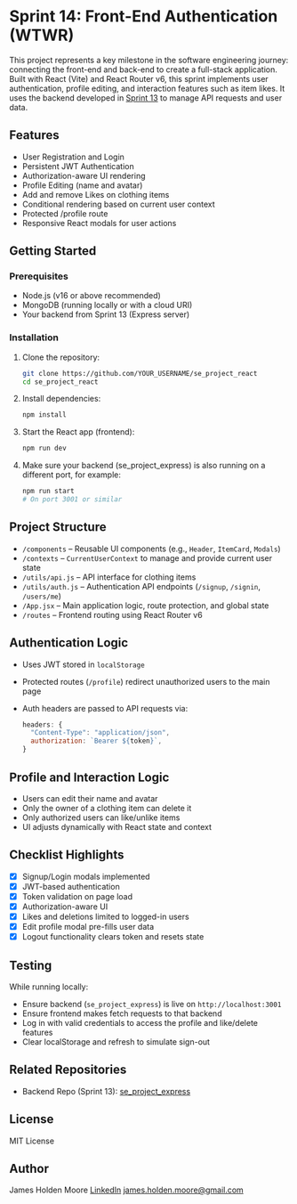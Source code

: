 # Sprint 14: Front-End Authentication (WTWR)

This project represents a key milestone in the software engineering journey: connecting the front-end and back-end to create a full-stack application. Built with React (Vite) and React Router v6, this sprint implements user authentication, profile editing, and interaction features such as item likes. It uses the backend developed in [Sprint 13](https://github.com/Jhm323/se_project_express) to manage API requests and user data.

## Features

- User Registration and Login
- Persistent JWT Authentication
- Authorization-aware UI rendering
- Profile Editing (name and avatar)
- Add and remove Likes on clothing items
- Conditional rendering based on current user context
- Protected /profile route
- Responsive React modals for user actions

## Getting Started

### Prerequisites

- Node.js (v16 or above recommended)
- MongoDB (running locally or with a cloud URI)
- Your backend from Sprint 13 (Express server)

### Installation

1. Clone the repository:

   ```bash
   git clone https://github.com/YOUR_USERNAME/se_project_react
   cd se_project_react
   ```

2. Install dependencies:

   ```bash
   npm install
   ```

3. Start the React app (frontend):

   ```bash
   npm run dev
   ```

4. Make sure your backend (se_project_express) is also running on a different port, for example:

   ```bash
   npm run start
   # On port 3001 or similar
   ```

## Project Structure

- `/components` – Reusable UI components (e.g., `Header`, `ItemCard`, `Modals`)
- `/contexts` – `CurrentUserContext` to manage and provide current user state
- `/utils/api.js` – API interface for clothing items
- `/utils/auth.js` – Authentication API endpoints (`/signup`, `/signin`, `/users/me`)
- `/App.jsx` – Main application logic, route protection, and global state
- `/routes` – Frontend routing using React Router v6

## Authentication Logic

- Uses JWT stored in `localStorage`
- Protected routes (`/profile`) redirect unauthorized users to the main page
- Auth headers are passed to API requests via:

  ```js
  headers: {
    "Content-Type": "application/json",
    authorization: `Bearer ${token}`,
  }
  ```

## Profile and Interaction Logic

- Users can edit their name and avatar
- Only the owner of a clothing item can delete it
- Only authorized users can like/unlike items
- UI adjusts dynamically with React state and context

## Checklist Highlights

- [x] Signup/Login modals implemented
- [x] JWT-based authentication
- [x] Token validation on page load
- [x] Authorization-aware UI
- [x] Likes and deletions limited to logged-in users
- [x] Edit profile modal pre-fills user data
- [x] Logout functionality clears token and resets state

## Testing

While running locally:

- Ensure backend (`se_project_express`) is live on `http://localhost:3001`
- Ensure frontend makes fetch requests to that backend
- Log in with valid credentials to access the profile and like/delete features
- Clear localStorage and refresh to simulate sign-out

## Related Repositories

- Backend Repo (Sprint 13): [se_project_express](https://github.com/YOUR_USERNAME/se_project_express)

## License

MIT License

## Author

James Holden Moore
[LinkedIn](https://www.linkedin.com/in/james-holden-moore)
[james.holden.moore@gmail.com](mailto:james.holden.moore@gmail.com)
